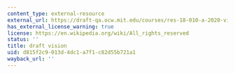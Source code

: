 ```yaml
---
content_type: external-resource
external_url: https://draft-qa.ocw.mit.edu/courses/res-18-010-a-2020-vision-of-linear-algebra-spring-2020/
has_external_license_warning: true
license: https://en.wikipedia.org/wiki/All_rights_reserved
status: ''
title: draft vision
uid: d815f2c9-013d-4dc1-a7f1-c82d55b721a1
wayback_url: ''
---
```

